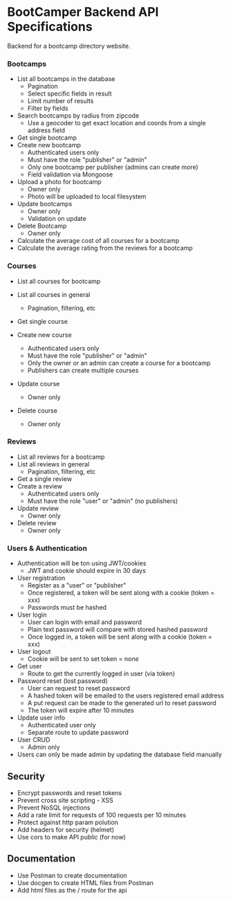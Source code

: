 # BootCamper Backend API Specifications

Backend for a bootcamp directory website.

### Bootcamps

-   List all bootcamps in the database
    -   Pagination
    -   Select specific fields in result
    -   Limit number of results
    -   Filter by fields
-   Search bootcamps by radius from zipcode
    -   Use a geocoder to get exact location and coords from a single address field
-   Get single bootcamp
-   Create new bootcamp
    -   Authenticated users only
    -   Must have the role "publisher" or "admin"
    -   Only one bootcamp per publisher (admins can create more)
    -   Field validation via Mongoose
-   Upload a photo for bootcamp
    -   Owner only
    -   Photo will be uploaded to local filesystem
-   Update bootcamps
    -   Owner only
    -   Validation on update
-   Delete Bootcamp
    -   Owner only
-   Calculate the average cost of all courses for a bootcamp
-   Calculate the average rating from the reviews for a bootcamp

### Courses

-   List all courses for bootcamp
-   List all courses in general
    -   Pagination, filtering, etc
-   Get single course
-   Create new course
    -   Authenticated users only
    -   Must have the role "publisher" or "admin"
    -   Only the owner or an admin can create a course for a bootcamp
    -   Publishers can create multiple courses
-   Update course
    -   Owner only
-   Delete course

    -   Owner only

### Reviews

-   List all reviews for a bootcamp
-   List all reviews in general
    -   Pagination, filtering, etc
-   Get a single review
-   Create a review
    -   Authenticated users only
    -   Must have the role "user" or "admin" (no publishers)
-   Update review
    -   Owner only
-   Delete review
    -   Owner only

### Users & Authentication

-   Authentication will be ton using JWT/cookies
    -   JWT and cookie should expire in 30 days
-   User registration
    -   Register as a "user" or "publisher"
    -   Once registered, a token will be sent along with a cookie (token = xxx)
    -   Passwords must be hashed
-   User login
    -   User can login with email and password
    -   Plain text password will compare with stored hashed password
    -   Once logged in, a token will be sent along with a cookie (token = xxx)
-   User logout
    -   Cookie will be sent to set token = none
-   Get user
    -   Route to get the currently logged in user (via token)
-   Password reset (lost password)
    -   User can request to reset password
    -   A hashed token will be emailed to the users registered email address
    -   A put request can be made to the generated url to reset password
    -   The token will expire after 10 minutes
-   Update user info
    -   Authenticated user only
    -   Separate route to update password
-   User CRUD
    -   Admin only
-   Users can only be made admin by updating the database field manually

## Security

-   Encrypt passwords and reset tokens
-   Prevent cross site scripting - XSS
-   Prevent NoSQL injections
-   Add a rate limit for requests of 100 requests per 10 minutes
-   Protect against http param polution
-   Add headers for security (helmet)
-   Use cors to make API public (for now)

## Documentation

-   Use Postman to create documentation
-   Use docgen to create HTML files from Postman
-   Add html files as the / route for the api

